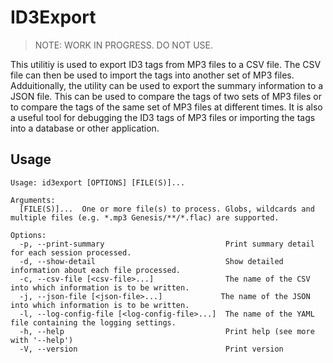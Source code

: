 # ID3Export

> NOTE: WORK IN PROGRESS. DO NOT USE.

This utilitiy is used to export ID3 tags from MP3 files to a CSV file. The CSV file can then be used to import the tags into another set of MP3 files. Adduitionally, the utility can be used to export the summary information to a JSON file. This can be used to compare the tags of two sets of MP3 files or to compare the tags of the same set of MP3 files at different times. It is also a useful tool for debugging the ID3 tags of MP3 files or importing the tags into a database or other application.

## Usage

```console
Usage: id3export [OPTIONS] [FILE(S)]...

Arguments:
  [FILE(S)]...  One or more file(s) to process. Globs, wildcards and multiple files (e.g. *.mp3 Genesis/**/*.flac) are supported.

Options:
  -p, --print-summary                           Print summary detail for each session processed.
  -d, --show-detail                             Show detailed information about each file processed.
  -c, --csv-file [<csv-file>...]                The name of the CSV into which information is to be written.
  -j, --json-file [<json-file>...]             The name of the JSON into which information is to be written.
  -l, --log-config-file [<log-config-file>...]  The name of the YAML file containing the logging settings.
  -h, --help                                    Print help (see more with '--help')
  -V, --version                                 Print version
```
